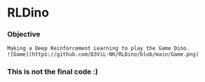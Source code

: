 # RLDino
### Objective
    Making a Deep Reinforcement Learning to play the Game Dino.
    ![Game](https://github.com/D3ViL-NK/RLDino/blob/main/Game.png)
### This is not the final code :)
